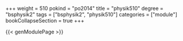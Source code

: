 +++
weight = 510
pokind = "po2014"
title = "physik510"
degree = "bsphysik2"
tags = ["bsphysik2", "physik510"]
categories = ["module"]
bookCollapseSection = true
+++

{{< genModulePage >}}
